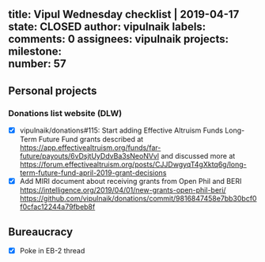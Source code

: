 title:	Vipul Wednesday checklist | 2019-04-17
state:	CLOSED
author:	vipulnaik
labels:	
comments:	0
assignees:	vipulnaik
projects:	
milestone:	
number:	57
--
## Personal projects

### Donations list website (DLW)

- [x] vipulnaik/donations#115: Start adding Effective Altruism Funds Long-Term Future Fund grants described at https://app.effectivealtruism.org/funds/far-future/payouts/6vDsjtUyDdvBa3sNeoNVvl and discussed more at https://forum.effectivealtruism.org/posts/CJJDwgyqT4gXktq6g/long-term-future-fund-april-2019-grant-decisions
- [x] Add MIRI document about receiving grants from Open Phil and BERI https://intelligence.org/2019/04/01/new-grants-open-phil-beri/ https://github.com/vipulnaik/donations/commit/9816847458e7bb30bcf0f0cfac12244a79fbeb8f

## Bureaucracy

- [x] Poke in EB-2 thread
